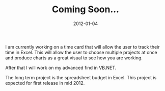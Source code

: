 ﻿---
date: 2012-01-04
title: Coming Soon...
tags:
    - time-card
---

I am currently working on a time card that will allow the user to track their time in Excel. This will allow the user to choose multiple projects at once and produce charts as a great visual to see how you are working.

After that I will work on my advanced find in VB.NET.

The long term project is the spreadsheet budget in Excel. This project is expected for first release in mid 2012.

